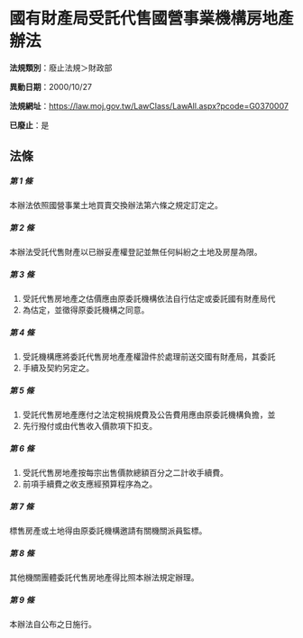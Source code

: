 # 國有財產局受託代售國營事業機構房地產辦法

**法規類別**：廢止法規＞財政部

**異動日期**：2000/10/27  

**法規網址**：https://law.moj.gov.tw/LawClass/LawAll.aspx?pcode=G0370007

**已廢止**：是



## 法條
##### 第 1 條
本辦法依照國營事業土地買賣交換辦法第六條之規定訂定之。

##### 第 2 條
本辦法受託代售財產以已辦妥產權登記並無任何糾紛之土地及房屋為限。

##### 第 3 條
1. 受託代售房地產之估價應由原委託機構依法自行估定或委託國有財產局代
1. 為估定，並徵得原委託機構之同意。

##### 第 4 條
1. 受託機構應將委託代售房地產產權證件於處理前送交國有財產局，其委託
1. 手續及契約另定之。

##### 第 5 條
1. 受託代售房地產應付之法定稅捐規費及公告費用應由原委託機構負擔，並
1. 先行撥付或由代售收入價款項下扣支。

##### 第 6 條
1. 受託代售房地產按每宗出售價款總額百分之二計收手續費。
1. 前項手續費之收支應經預算程序為之。

##### 第 7 條
標售房產或土地得由原委託機構邀請有關機關派員監標。

##### 第 8 條
其他機關團體委託代售房地產得比照本辦法規定辦理。

##### 第 9 條
本辦法自公布之日施行。


